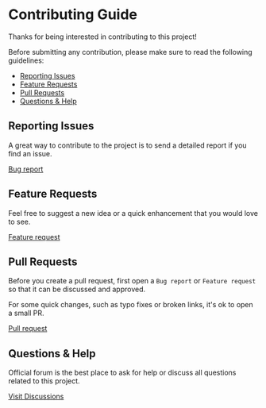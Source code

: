 # Contributing Guide

Thanks for being interested in contributing to this project!

Before submitting any contribution, please make sure to read the following guidelines:

- [Reporting Issues](#reporting-issues)
- [Feature Requests](#feature-requests)
- [Pull Requests](#pull-requests)
- [Questions & Help](#questions--help)

## Reporting Issues

A great way to contribute to the project is to send a detailed report if you find an issue.

[Bug report](https://github.com/hypernym-studio/utils/issues/new/choose)

## Feature Requests

Feel free to suggest a new idea or a quick enhancement that you would love to see.

[Feature request](https://github.com/hypernym-studio/utils/discussions/new?category=ideas)

## Pull Requests

Before you create a pull request, first open a `Bug report` or `Feature request` so that it can be discussed and approved.

For some quick changes, such as typo fixes or broken links, it's ok to open a small PR.

[Pull request](https://github.com/hypernym-studio/utils/pulls)

## Questions & Help

Official forum is the best place to ask for help or discuss all questions related to this project.

[Visit Discussions](https://github.com/hypernym-studio/utils/discussions)
